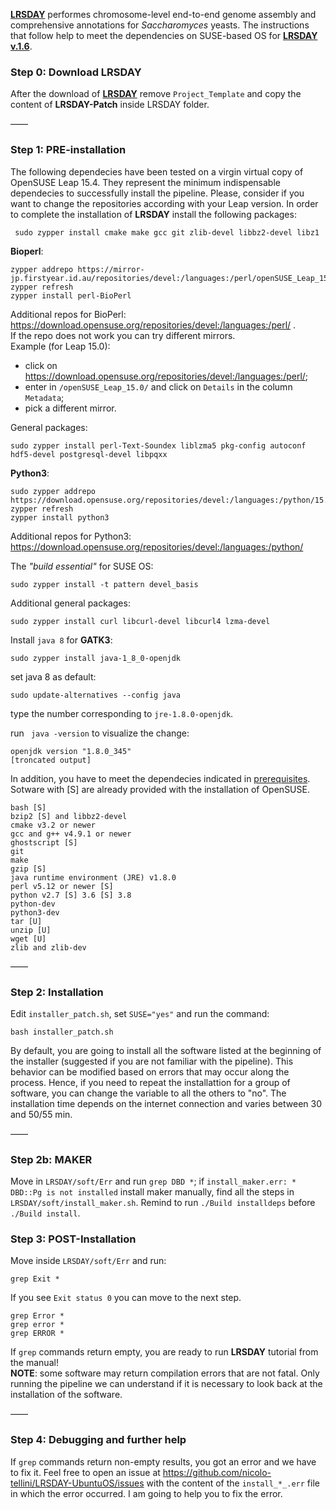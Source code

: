 [**LRSDAY**](https://github.com/yjx1217/LRSDAY) performes chromosome-level end-to-end genome assembly and comprehensive annotations for *Saccharomyces* yeasts.
The instructions that follow help to meet the dependencies on SUSE-based OS for [**LRSDAY v.1.6**](https://github.com/yjx1217/LRSDAY/releases/tag/v1.6.0). </br>

### Step 0: Download LRSDAY

After the download of [**LRSDAY**](https://github.com/yjx1217/LRSDAY) remove ```Project_Template``` and copy the content of **LRSDAY-Patch** inside LRSDAY folder.</br>

——

### Step 1: PRE-installation
The following dependecies have been tested on a virgin virtual copy of OpenSUSE Leap 15.4. They represent the minimum indispensable dependecies to successfully install the pipeline. Please, consider if you want to change the repositories according with your Leap version.
In order to complete the installation of **LRSDAY** install the following packages:

```
 sudo zypper install cmake make gcc git zlib-devel libbz2-devel libz1
```

**Bioperl**:

```
zypper addrepo https://mirror-jp.firstyear.id.au/repositories/devel:/languages:/perl/openSUSE_Leap_15.2/devel:languages:perl.repo
zypper refresh
zypper install perl-BioPerl
```

Additional repos for BioPerl: https://download.opensuse.org/repositories/devel:/languages:/perl/ .</br>
If the repo does not work you can try different mirrors.</br>
Example (for Leap 15.0): </br>
- click on https://download.opensuse.org/repositories/devel:/languages:/perl/; 
- enter in ```/openSUSE_Leap_15.0/``` and click on ```Details``` in the column ```Metadata```;
- pick a different mirror.


General packages: 

```
sudo zypper install perl-Text-Soundex liblzma5 pkg-config autoconf hdf5-devel postgresql-devel libpqxx
```

**Python3**: 

```
sudo zypper addrepo https://download.opensuse.org/repositories/devel:/languages:/python/15.4/devel:languages:python.repo
zypper refresh
zypper install python3
```
Additional repos for Python3: https://download.opensuse.org/repositories/devel:/languages:/python/

The *"build essential"* for SUSE OS:

```
sudo zypper install -t pattern devel_basis
```

Additional general packages:

```
sudo zypper install curl libcurl-devel libcurl4 lzma-devel
```

Install ```java 8``` for **GATK3**: 

```
sudo zypper install java-1_8_0-openjdk
```

set java 8 as default: 

```
sudo update-alternatives --config java
```

type the number corresponding to ```jre-1.8.0-openjdk```.

run ``` java -version``` to visualize the change:

```
openjdk version "1.8.0_345"
[troncated output]
```

In addition, you have to meet the dependecies indicated in [prerequisites](https://github.com/yjx1217/LRSDAY/blob/master/prerequisite.txt).</br>
Sotware with [S] are already provided with the installation of OpenSUSE. 

```
bash [S]
bzip2 [S] and libbz2-devel
cmake v3.2 or newer
gcc and g++ v4.9.1 or newer 
ghostscript [S]
git 
make
gzip [S]
java runtime environment (JRE) v1.8.0 
perl v5.12 or newer [S]
python v2.7 [S] 3.6 [S] 3.8 
python-dev
python3-dev
tar [U]
unzip [U]
wget [U]
zlib and zlib-dev
```
——

### Step 2: Installation

Edit ```installer_patch.sh```, set ```SUSE="yes"``` and run the command: 

```
bash installer_patch.sh
```
By default, you are going to install all the software listed at the beginning of the installer (suggested if you are not familiar with the pipeline). This behavior can be modified based on errors that may occur along the process. Hence, if you need to repeat the installattion for a group of software, you can change the variable to all the others to "no". The installation time depends on the internet connection and varies between 30 and 50/55 min.

——

### Step 2b: MAKER

Move in ```LRSDAY/soft/Err``` and run ```grep DBD *```; if ```install_maker.err: * DBD::Pg is not installed``` install maker manually, find all the steps in ```LRSDAY/soft/install_maker.sh```. Remind to run ```./Build installdeps``` before ```./Build install```.

### Step 3: POST-Installation

Move inside ```LRSDAY/soft/Err``` and run: 

```
grep Exit *
```
If you see ```Exit status 0``` you can move to the next step.

```
grep Error *
grep error *
grep ERROR *
```
If ```grep``` commands return empty, you are ready to run **LRSDAY** tutorial from the manual!</br>
**NOTE**: some software may return compilation errors that are not fatal. Only running the pipeline we can understand if it is necessary to look back at the installation of the software. 

——

### Step 4: Debugging and further help

If ```grep``` commands return non-empty results, you got an error and we have to fix it. Feel free to open an issue at https://github.com/nicolo-tellini/LRSDAY-UbuntuOS/issues with the content of the ```install_*_.err``` file in which the error occurred. I am going to help you to fix the error.
